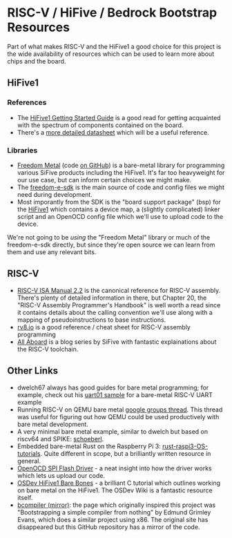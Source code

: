 # RISC-V / HiFive / Bedrock Bootstrap Resources

Part of what makes RISC-V and the HiFive1 a good choice for this project is the wide
availability of resources which can be used to learn more about chips and the board.

## HiFive1

### References

- The [HiFive1 Getting Started Guide](https://sifive.cdn.prismic.io/sifive%2F9c57065b-6d28-465b-b67d-f416894123a9_hifive1-getting-started-v1.0.2.pdf) is a good read for getting acquainted with the spectrum of components contained on the board.
- There's a [more detailed datasheet](https://sifive.cdn.prismic.io/sifive%2F4d063bf8-3ae6-4db6-9843-ee9076ebadf7_fe310-g000.pdf) which will be a useful reference.

### Libraries

- [Freedom Metal](https://sifive.github.io/freedom-metal-docs/introduction.html#what-is-freedom-metal) (code [on GitHub](https://github.com/sifive/freedom-metal/tree/master)) is a bare-metal library for programming various SiFive products including the HiFive1. It's far too heavyweight for our use case, but can inform certain choices we might make.
- The [freedom-e-sdk](https://github.com/sifive/freedom-e-sdk) is the main source of code and config files we might need during development.
- Most imporantly from the SDK is the "board support package" (bsp) for the [HiFive1](https://github.com/sifive/freedom-e-sdk/tree/30c143eb5445f47edb351ba54c84ff8285dc27a9/bsp/sifive-hifive1) which contains a device map, a (slightly complicated) linker script and an OpenOCD config file which we'll use to upload code to the device.

We're not going to be _using_ the "Freedom Metal" library or much of the freedom-e-sdk directly, but since they're open source we can learn from them and use any relevant bits.

## RISC-V

- [RISC-V ISA Manual 2.2](https://github.com/riscv/riscv-isa-manual/blob/3f98f6087b75e52ec4f61681769b5f6931df2f06/release/riscv-spec-v2.2.pdf) is the canonical reference for RISC-V assembly. There's plenty of detailed information in there, but Chapter 20, the "RISC-V Assembly Programmer's Handbook" is well worth a read since it contains details about the calling convention we'll use along with a mapping of pseudoinstructions to base instructions.
- [rv8.io](https://rv8.io/asm.html) is a good reference / cheat sheet for RISC-V assembly programming
- [All Aboard](https://www.sifive.com/blog/all-aboard-part-1-compiler-args) is a blog series by SiFive with fantastic explainations about the RISC-V toolchain.

## Other Links

- dwelch67 always has good guides for bare metal programming; for example, check out his [uart01 sample](https://github.com/dwelch67/sifive_samples/tree/master/hifive1/uart01) for a bare-metal RISC-V UART example
- Running RISC-V on QEMU bare metal [google groups thread](https://groups.google.com/a/groups.riscv.org/forum/#!topic/sw-dev/IET9LBFJohU). This thread was useful for figuring out how QEMU could be used productively with bare metal development.
- A very minimal bare metal example, similar to dwelch but based on riscv64 and SPIKE: [schoeberl](https://github.com/schoeberl/cae-examples).
- Embedded bare-metal Rust on the Raspberry Pi 3: [rust-raspi3-OS-tutorials](https://github.com/rust-embedded/rust-raspi3-OS-tutorials). Quite different in scope, but a brilliantly written resource in general.
- [OpenOCD SPI Flash Driver](https://github.com/riscv/riscv-openocd/blob/riscv/src/flash/nor/fespi.c) - a neat insight into how the driver works which lets us upload our code.
- [OSDev HiFive1 Bare Bones](https://wiki.osdev.org/HiFive-1_Bare_Bones#The_Bare_Bones) - a brilliant C tutorial which outlines working on bare metal on the HiFive1. The OSDev Wiki is a fantastic resource itself.
- [bcompiler (mirror)](https://github.com/smtlaissezfaire/bcompiler): the page which originally inspired this project was "Bootstrapping a simple compiler from nothing" by Edmund Grimley Evans, which does a similar project using x86. The original site has disappeared but this GitHub repository has a mirror of the code.
